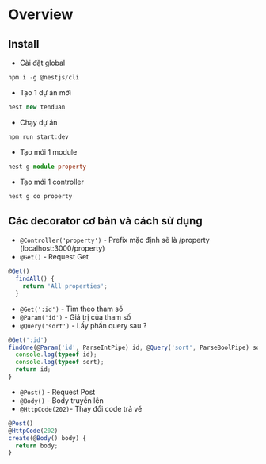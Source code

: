 # Overview
## Install
- Cài đặt global
```ts
npm i -g @nestjs/cli
```
- Tạo 1 dự án mới
```ts
nest new tenduan
```
- Chạy dự án
```ts
npm run start:dev
```
- Tạo mới 1 module
```ts
nest g module property
```
- Tạo mới 1 controller
```ts
nest g co property
```
## Các decorator cơ bản và cách sử dụng
- `@Controller('property')` - Prefix mặc định sẽ là /property (localhost:3000/property)
- `@Get()` - Request Get
```ts
@Get()
  findAll() {
    return 'All properties';
  }
```
- `@Get(':id')` - Tìm theo tham số
- `@Param('id')` - Giá trị của tham số
- `@Query('sort')` - Lấy phần query sau ?
```ts
@Get(':id')
findOne(@Param('id', ParseIntPipe) id, @Query('sort', ParseBoolPipe) sort) {
  console.log(typeof id);
  console.log(typeof sort);
  return id;
}
```
- `@Post()` - Request Post
- `@Body()` - Body truyền lên
- `@HttpCode(202)`- Thay đổi code trả về
```ts
@Post()
@HttpCode(202)
create(@Body() body) {
  return body;
}
```
